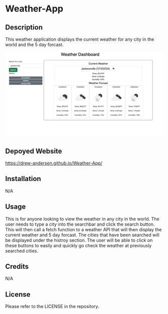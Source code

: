# Weather-App

## Description
This weather application displays the current weather for any city in the world and the 5 day forcast.

![alt text](<assets/images/Weather App.png>)

## Depoyed Website
https://drew-andersen.github.io/Weather-App/

## Installation

N/A

## Usage

This is for anyone looking to view the weather in any city in the world. The user needs to type a city into the searchbar and click the search button. This will then call a fetch function to a weather API that will then display the current weather and 5 day forcast. The cities that have been searched will be displayed under the histroy section. The user will be able to click on these buttons to easily and quickly go check the weather at previously searched cities.

## Credits

N/A

## License

Please refer to the LICENSE in the repository.